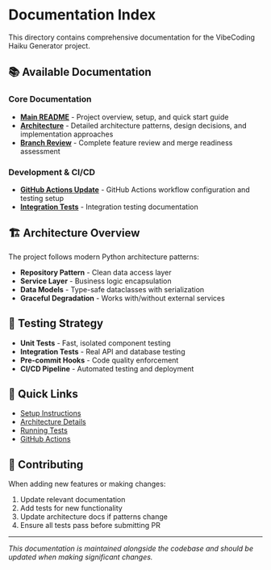 # Documentation Index

This directory contains comprehensive documentation for the VibeCoding Haiku Generator project.

## 📚 Available Documentation

### Core Documentation
- **[Main README](../README.md)** - Project overview, setup, and quick start guide
- **[Architecture](ARCHITECTURE.md)** - Detailed architecture patterns, design decisions, and implementation approaches
- **[Branch Review](BRANCH_REVIEW.md)** - Complete feature review and merge readiness assessment

### Development & CI/CD
- **[GitHub Actions Update](GITHUB_ACTIONS_UPDATE.md)** - GitHub Actions workflow configuration and testing setup
- **[Integration Tests](../tests/integration/README.md)** - Integration testing documentation

## 🏗️ Architecture Overview

The project follows modern Python architecture patterns:

- **Repository Pattern** - Clean data access layer
- **Service Layer** - Business logic encapsulation
- **Data Models** - Type-safe dataclasses with serialization
- **Graceful Degradation** - Works with/without external services

## 🧪 Testing Strategy

- **Unit Tests** - Fast, isolated component testing
- **Integration Tests** - Real API and database testing
- **Pre-commit Hooks** - Code quality enforcement
- **CI/CD Pipeline** - Automated testing and deployment

## 🚀 Quick Links

- [Setup Instructions](../README.md#setup)
- [Architecture Details](ARCHITECTURE.md)
- [Running Tests](../README.md#testing)
- [GitHub Actions](GITHUB_ACTIONS_UPDATE.md)

## 📝 Contributing

When adding new features or making changes:

1. Update relevant documentation
2. Add tests for new functionality
3. Update architecture docs if patterns change
4. Ensure all tests pass before submitting PR

---

*This documentation is maintained alongside the codebase and should be updated when making significant changes.*

